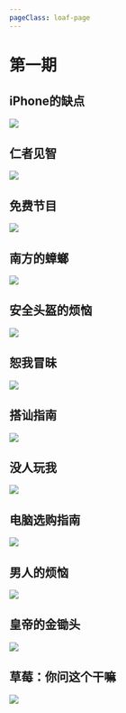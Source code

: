 ```yaml
---
pageClass: loaf-page
---
```


# 第一期 

## iPhone的缺点

![](./第一期/iPhone的缺点.png)

## 仁者见智

![](./第一期/仁者见智.jpg)

## 免费节目

![](./第一期/免费节目.png)

## 南方的蟑螂

![](./第一期/南方的蟑螂.png)

## 安全头盔的烦恼

![](./第一期/安全头盔的烦恼.png)

## 恕我冒昧

![](./第一期/恕我冒昧.png)

## 搭讪指南

![](./第一期/搭讪指南.png)

## 没人玩我

![](./第一期/没人玩我.png)

## 电脑选购指南

![](./第一期/电脑选购指南.png)

## 男人的烦恼

![](./第一期/男人的烦恼.png)

## 皇帝的金锄头

![](./第一期/皇帝的金锄头.png)

## 草莓：你问这个干嘛

![](./第一期/草莓：你问这个干嘛.png)

